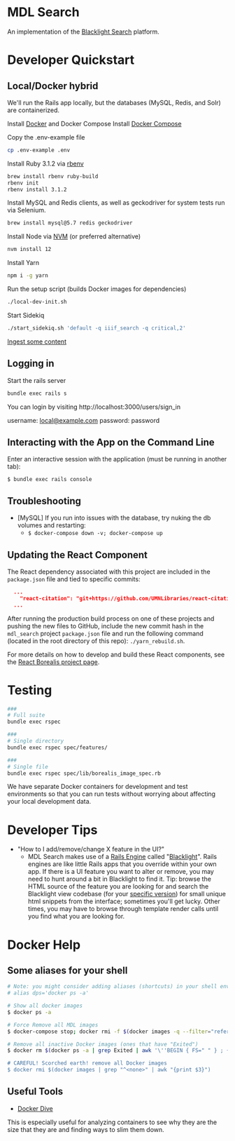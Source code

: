 # MDL Search

An implementation of the [Blacklight Search](http://projectblacklight.org/) platform.

# Developer Quickstart

## Local/Docker hybrid

We'll run the Rails app locally, but the databases (MySQL, Redis, and Solr) are containerized.

Install [Docker](https://docs.docker.com/engine/install/) and Docker Compose
Install [Docker Compose](https://docs.docker.com/compose/)

Copy the .env-example file

```bash
cp .env-example .env
```

Install Ruby 3.1.2 via [rbenv](https://github.com/rbenv/rbenv)

```bash
brew install rbenv ruby-build
rbenv init
rbenv install 3.1.2
```

Install MySQL and Redis clients, as well as geckodriver for system tests run via Selenium.

```bash
brew install mysql@5.7 redis geckodriver
```

Install Node via [NVM](https://github.com/nvm-sh/nvm) (or preferred alternative)

```bash
nvm install 12
```

Install Yarn

```bash
npm i -g yarn
```

Run the setup script (builds Docker images for dependencies)

```bash
./local-dev-init.sh
```

Start Sidekiq

```bash
./start_sidekiq.sh 'default -q iiif_search -q critical,2'
```

[Ingest some content](https://github.com/Minitex/mdl_search/wiki/Development-Environment-Setup#ingest-some-content)

## Logging in

Start the rails server

```bash
bundle exec rails s
```

You can login by visiting http://localhost:3000/users/sign_in

username: local@example.com
password: password

## Interacting with the App on the Command Line

Enter an interactive session with the application (must be running in another tab):

`$ bundle exec rails console`

## Troubleshooting

* [MySQL] If you run into issues with the database, try nuking the db volumes and restarting:
  * `$ docker-compose down -v; docker-compose up`

## Updating the React Component

The React dependency associated with this project are included in the `package.json` file and tied to specific commits:

```json
  ...
    "react-citation": "git+https://github.com/UMNLibraries/react-citation.git#52091d617b5d",
  ...
```

After running the production build process on one of these projects and pushing the new files to GitHub, include the new commit hash in the `mdl_search` project `package.json` file and run the following command (located in the root directory of this repo): `./yarn_rebuild.sh`.

For more details on how to develop and build these React components, see the [React Borealis project page](https://github.com/UMNLibraries/react-borealis).

# Testing

```bash
###
# Full suite
bundle exec rspec

###
# Single directory
bundle exec rspec spec/features/

###
# Single file
bundle exec rspec spec/lib/borealis_image_spec.rb
```

We have separate Docker containers for development and test environments so that you can run tests without
worrying about affecting your local development data.

# Developer Tips

* "How to I add/remove/change X feature in the UI?"
  * MDL Search makes use of a [Rails Engine](https://guides.rubyonrails.org/engines.html) called "[Blacklight](https://github.com/projectblacklight/blacklight)". Rails engines are like little Rails apps that you override within your own app. If there is a UI feature you want to alter or remove, you may need to hunt around a bit in Blacklight to find it. Tip: browse the HTML source of the feature you are looking for and search the Blacklight view codebase (for your [specific version](https://github.com/projectblacklight/blacklight/tree/v6.10.1/app/views)) for small unique html snippets from the interface; sometimes you'll get lucky. Other times, you may have to browse through template render calls until you find what you are looking for.

# Docker Help

## Some aliases for your shell

```bash
# Note: you might consider adding aliases (shortcuts) in your shell env to make it easier to run these commands. e.g.:
# alias dps='docker ps -a'

# Show all docker images
$ docker ps -a

# Force Remove all MDL images
$ docker-compose stop; docker rmi -f $(docker images -q --filter="reference=mdl*")

# Remove all inactive Docker images (ones that have "Exited")
$ docker rm $(docker ps -a | grep Exited | awk '\''BEGIN { FS=" " } ; {print $1;}'\'')

# CAREFUL! Scorched earth! remove all Docker images
$ docker rmi $(docker images | grep "^<none>" | awk "{print $3}")
```

## Useful Tools

* [Docker Dive](https://github.com/wagoodman/dive)

This is especially useful for analyzing containers to see why they are the size that they are and finding ways to slim them down.
